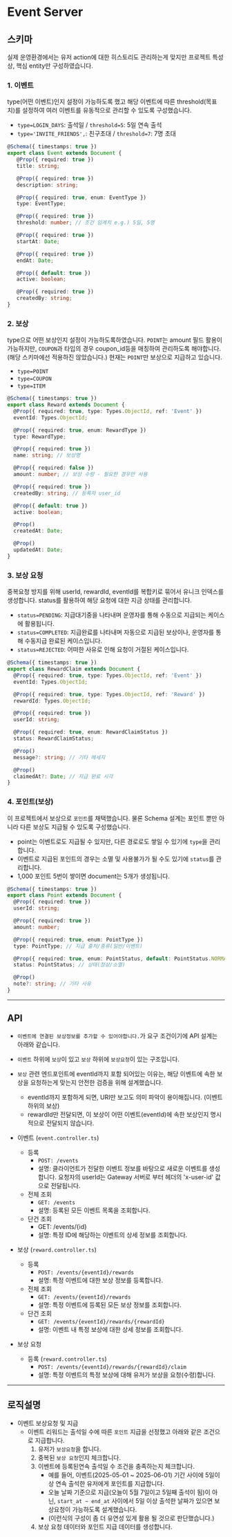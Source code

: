 # Event Server

## 스키마
실제 운영환경에서는 유저 action에 대한 히스토리도 관리하는게 맞지만 프로젝트 특성상, 핵심 entity만 구성하였습니다.


### 1. 이벤트
type(어떤 이벤트)인지 설정이 가능하도록 했고 해당 이벤트에 따른 threshold(목표치)를 설정하여 여러 이벤트를 유동적으로 관리할 수 있도록 구성했습니다.

- `type=LOGIN_DAYS`: 출석일 / `threshold=5`: 5일 연속 출석
- `type='INVITE_FRIENDS',`: 친구초대  / `threshold=7`: 7명 초대

```ts
@Schema({ timestamps: true })
export class Event extends Document {
   @Prop({ required: true })
   title: string;

   @Prop({ required: true })
   description: string;

   @Prop({ required: true, enum: EventType })
   type: EventType;

   @Prop({ required: true })
   threshold: number; // 조건 임계치 e.g.) 5일, 5명

   @Prop({ required: true })
   startAt: Date;

   @Prop({ required: true })
   endAt: Date;

   @Prop({ default: true })
   active: boolean;

   @Prop({ required: true })
   createdBy: string;
}
```


### 2. 보상
type으로 어떤 보상인지 설정이 가능하도록하였습니다.
`POINT`는 amount 필드 활용이 가능하지만, `COUPON`과 타입의 경우 coupon_id등을 매칭하여 관리하도록 해야합니다. (해당 스키마에선 적용하진 않았습니다.)
 현재는 `POINT`만 보상으로 지급하고 있습니다.

- `type=POINT`
- `type=COUPON`
- `type=ITEM`

```ts
@Schema({ timestamps: true })
export class Reward extends Document {
  @Prop({ required: true, type: Types.ObjectId, ref: 'Event' })
  eventId: Types.ObjectId;

  @Prop({ required: true, enum: RewardType })
  type: RewardType;

  @Prop({ required: true })
  name: string; // 보상명

  @Prop({ required: false })
  amount: number; // 보상 수량 - 필요한 경우만 사용

  @Prop({ required: true })
  createdBy: string; // 등록자 user_id

  @Prop({ default: true })
  active: boolean;

  @Prop()
  createdAt: Date;

  @Prop()
  updatedAt: Date;
}
```

### 3. 보상 요청
중복요청 방지를 위해 userId, rewardId, eventId를 복합키로 묶어서 유니크 인덱스를 생성합니다. status를 활용하여 해당 요청에 대한 지금 상태를 관리합니다.
- `status=PENDING`: 지급대기중을 나타내며 운영자를 통해 수동으로 지급되는 케이스에 활용됩니다.
- `status=COMPLETED`: 지급완료를 나타내며 자동으로 지급된 보상이나, 운영자를 통해 수동지급 완료된 케이스입니다.
- `status=REJECTED`: 어떠한 사유로 인해 요청이 거절된 케이스입니다.
```ts
@Schema({ timestamps: true })
export class RewardClaim extends Document {
  @Prop({ required: true, type: Types.ObjectId, ref: 'Event' })
  eventId: Types.ObjectId;

  @Prop({ required: true, type: Types.ObjectId, ref: 'Reward' })
  rewardId: Types.ObjectId;

  @Prop({ required: true })
  userId: string;

  @Prop({ required: true, enum: RewardClaimStatus })
  status: RewardClaimStatus;

  @Prop()
  message?: string; // 기타 메세지

  @Prop()
  claimedAt?: Date; // 지급 완료 시각
}
```

### 4. 포인트(보상)
이 프로젝트에서 보상으로 `포인트`를 채택했습니다. 물론 Schema 설계는 포인트 뿐만 아니라 다른 보상도 지급될 수 있도록 구성했습니다.

- point는 이벤트로도 지급될 수 있지만, 다른 경로로도 쌓일 수 있기에 `type`을 관리합니다.
- 이벤트로 지급된 포인트의 경우는 소멸 및 사용불가가 될 수도 있기에 `status`를 관리합니다.
- 1,000 포인트 5번이 쌓이면 document는 5개가 생성됩니다.

```ts
@Schema({ timestamps: true })
export class Point extends Document {
  @Prop({ required: true })
  userId: string;

  @Prop({ required: true })
  amount: number;

  @Prop({ required: true, enum: PointType })
  type: PointType; // 지급 출처/종류(일반/이벤트)

  @Prop({ required: true, enum: PointStatus, default: PointStatus.NORMAL })
  status: PointStatus; // 상태(정상/소멸)

  @Prop()
  note?: string; // 기타 사유
}
```

---
## API

- `이벤트에 연결된 보상정보를 추가할 수 있어야합니다.`가 요구 조건이기에 API 설계는 아래와 같습니다.
- `이벤트` 하위에 `보상`이 있고 `보상` 하위에 `보상요청`이 있는 구조입니다.
- `보상` 관련 엔드포인트에 eventId까지 포함 되어있는 이유는, 해당 이벤트에 속한 보상을 요청하는게 맞는지 안전한 검증을 위해 설계했습니다.
  - eventId까지 포함하게 되면, URI만 보고도 의미 파악이 용이해집니다. (이벤트 하위의 보상)
  - rewardId만 전달되면, 이 보상이 어떤 이벤트(eventId)에 속한 보상인지 명시적으로 전달되지 않습니다.

- 이벤트 (`event.controller.ts`)
  - 등록
     - `POST: /events`
     - 설명: 클라이언트가 전달한 이벤트 정보를 바탕으로 새로운 이벤트를 생성합니다.
       요청자의 userId는 Gateway 서버로 부터 헤더의 'x-user-id' 값으로 전달됩니다.
  - 전체 조회
     - `GET: /events`
     - 설명: 등록된 모든 이벤트 목록을 조회합니다.
  - 단건 조회
     - GET: /events/{id}
     - 설명: 특정 ID에 해당하는 이벤트의 상세 정보를 조회합니다.

- 보상 (`reward.controller.ts`)
  - 등록
     - `POST: /events/{eventId}/rewards`
     - 설명: 특정 이벤트에 대한 보상 정보를 등록합니다.
  - 전체 조회
     - `GET: /events/{eventId}/rewards`
     - 설명: 특정 이벤트에 등록된 모든 보상 정보를 조회합니다.
  - 단건 조회
     - `GET: /events/{eventId}/rewards/{rewardId}`
     - 설명: 이벤트 내 특정 보상에 대한 상세 정보를 조회합니다.

- 보상 요청
  - 등록 (`reward.controller.ts`)
    - `POST: /events/{eventId}/rewards/{rewardId}/claim`
    - 설명: 특정 이벤트의 특정 보상에 대해 유저가 보상을 요청(수령)합니다.

---

## 로직설명
- 이벤트 보상요청 및 지급
  - 이벤트 리워드는 출석일 수에 따른 `포인트` 지급을 선정했고 아래와 같은 조건으로 지급합니다.
    1. 유저가 `보상요청`을 합니다.
    2. 중복된 `보상 요청`인지 체크합니다.
    3. 이벤트에 등록된연속 출석일 수 조건을 충족하는지 체크합니다.
       - 예를 들어, 이벤트(2025-05-01 ~ 2025-06-01) 기간 사이에 5일이상 연속 출석한 유저에게 포인트를 지급합니다.
       - 오늘 날짜 기준으로 지급(오늘이 5월 7일이고 5일째 출석이 됨)이 아닌, `start_at ~ end_at` 사이에서 5일 이상 출석한 날짜가 있으면 보상요청이 가능하도록 설계했습니다.
       - (이런식의 구성이 좀 더 유연성 있게 활용 될 것으로 판단했습니다.)
    4. 보상 요청 데이터와 포인트 지급 데이터를 생성합니다.
